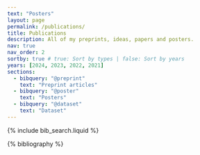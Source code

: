 ```yaml
---
text: "Posters"
layout: page
permalink: /publications/
title: Publications
description: All of my preprints, ideas, papers and posters.
nav: true
nav_order: 2
sortby: true # true: Sort by types | false: Sort by years
years: [2024, 2023, 2022, 2021]
sections:
  - bibquery: "@preprint"
    text: "Preprint articles"
  - bibquery: "@poster"
    text: "Posters"
  - bibquery: "@dataset"
    text: "Dataset"
---
```


<!-- _pages/publications.md -->

<!-- Bibsearch Feature -->

{% include bib_search.liquid %}

<div class="publications">

{% bibliography %}

</div>
